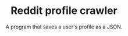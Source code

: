 <h1 align=center>Reddit profile crawler</h1>
<p align=center>A program that saves a user's profile as a JSON.</p>

